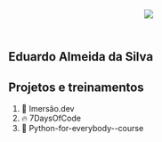# 

<section>
  <header>
    <img src="https://www.imagemhost.com.br/images/2022/11/16/272192194_10219192747360604_7598904134037721093_n.jpg" />
  </header>
<h1>Eduardo Almeida da Silva</h1>

<div>
  <h2>Projetos e treinamentos </h2>
  <ol>
    <li>🌌 Imersão.dev</li>
    <li>🔥 7DaysOfCode</li>
    <li>🧠 Python-for-everybody--course</li>
  </ol>
 
</div>
  
</section>